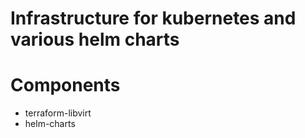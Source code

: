 # Infrastructure for kubernetes and various helm charts

# Components
* terraform-libvirt
* helm-charts
